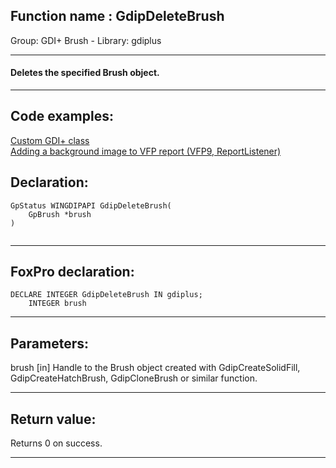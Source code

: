 
## Function name : GdipDeleteBrush
Group: GDI+ Brush - Library: gdiplus    
***  


#### Deletes the specified Brush object.
***  


## Code examples:
[Custom GDI+ class](../../samples/sample_450.md)  
[Adding a background image to VFP report (VFP9, ReportListener)](../../samples/sample_562.md)  

## Declaration:
```foxpro  
GpStatus WINGDIPAPI GdipDeleteBrush(
	GpBrush *brush
)
  
```  
***  


## FoxPro declaration:
```foxpro  
DECLARE INTEGER GdipDeleteBrush IN gdiplus;
	INTEGER brush  
```  
***  


## Parameters:
brush
[in] Handle to the Brush object created with GdipCreateSolidFill, GdipCreateHatchBrush, GdipCloneBrush or similar function.  
***  


## Return value:
Returns 0 on success.  
***  


